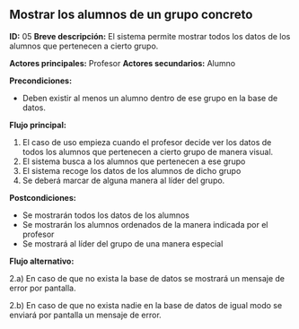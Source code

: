 ## Mostrar los alumnos de un grupo concreto

**ID:** 05
**Breve descripción:** El sistema permite mostrar todos los datos de los alumnos que pertenecen a cierto grupo.


**Actores principales:** Profesor
**Actores secundarios:** Alumno

**Precondiciones:**
* Deben existir al menos un alumno dentro de ese grupo en la base de datos.

**Flujo principal:** 
1. El caso de uso empieza cuando el profesor decide ver los datos de todos los alumnos que pertenecen a cierto grupo de manera visual.
2. El sistema busca a los alumnos que pertenecen a ese grupo
3. El sistema recoge los datos de los alumnos de dicho grupo
4. Se deberá marcar de alguna manera al líder del grupo.


**Postcondiciones:**
* Se mostrarán todos los datos de los alumnos
* Se mostrarán los alumnos ordenados de la manera indicada por el profesor
* Se mostrará al líder del grupo de una manera especial

**Flujo alternativo:**

2.a) En caso de que no exista la base de datos se mostrará un mensaje de error por pantalla.

2.b) En caso de que no exista nadie en la base de datos de igual modo se enviará por pantalla un mensaje de error.